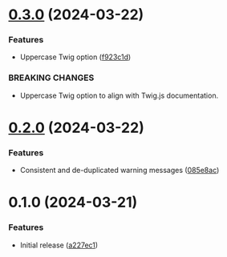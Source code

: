 # [0.3.0](https://github.com/miyagi-dev/twig-drupal-string/compare/v0.2.0...v0.3.0) (2024-03-22)


### Features

* Uppercase Twig option ([f923c1d](https://github.com/miyagi-dev/twig-drupal-string/commit/f923c1d235b6ea50f7b8e1f7c80cabbaefb3d151))


### BREAKING CHANGES

* Uppercase Twig option to align with Twig.js documentation.



# [0.2.0](https://github.com/miyagi-dev/twig-drupal-string/compare/v0.1.0...v0.2.0) (2024-03-22)


### Features

* Consistent and de-duplicated warning messages ([085e8ac](https://github.com/miyagi-dev/twig-drupal-string/commit/085e8aca3c782ea9414da174be0717d99dbf6649))



# 0.1.0 (2024-03-21)


### Features

* Initial release ([a227ec1](https://github.com/miyagi-dev/twig-drupal-string/commit/a227ec10d149d19f75ccd4d8bcf7418ef510d666))




